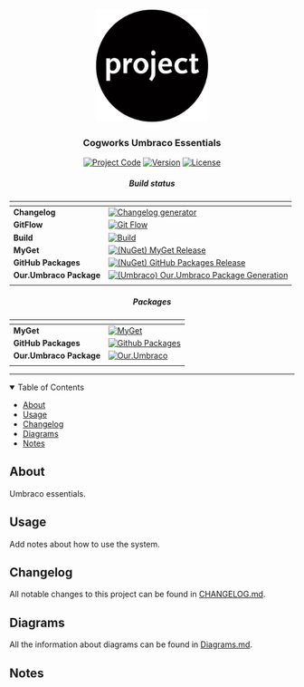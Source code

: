 <p align="center">
  <a href="" rel="noopener">
  <img width="200px" height="200px" src="Docs/img/logo.jpg" alt="Project logo"></a>
</p>

<h3 align="center">Cogworks Umbraco Essentials</h3>

<div align="center">

[![Project Code](https://img.shields.io/static/v1?label=cog%20umbraco%20essentials&message=cog-umbraco-essentials&color=lightgray&style=flat-square)]() [![Version](https://img.shields.io/static/v1?label=&message=version&color=informational&style=flat-square)](https://github.com/thecogworks/cog-umbraco-essentials/releases) [![License](https://img.shields.io/badge/license-MIT-4c9182.svg)](LICENSE.md)


##### Build status

| <!-- --> | <!-- --> |
| -------- | -------- |
| **Changelog** | [![Changelog generator](https://github.com/thecogworks/cog-umbraco-essentials/actions/workflows/changelog.yml/badge.svg)](https://github.com/thecogworks/cog-umbraco-essentials/actions/workflows/changelog.yml)|
| **GitFlow** | [![Git Flow](https://github.com/thecogworks/cog-umbraco-essentials/actions/workflows/gitflow.yml/badge.svg)](https://github.com/thecogworks/cog-umbraco-essentials/actions/workflows/gitflow.yml) |
| **Build** | [![Build](https://github.com/thecogworks/cog-umbraco-essentials/actions/workflows/build.yml/badge.svg)](https://github.com/thecogworks/cog-umbraco-essentials/actions/workflows/build.yml) |
| **MyGet** | [![(NuGet) MyGet Release](https://github.com/thecogworks/cog-umbraco-essentials/actions/workflows/release-myget.yml/badge.svg)](https://github.com/thecogworks/cog-umbraco-essentials/actions/workflows/release-myget.yml) |
| **GitHub Packages** | [![(NuGet) GitHub Packages Release](https://github.com/thecogworks/cog-umbraco-essentials/actions/workflows/release-github.yml/badge.svg)](https://github.com/thecogworks/cog-umbraco-essentials/actions/workflows/release-github.yml) |
| **Our.Umbraco Package** | [![(Umbraco) Our.Umbraco Package Generation](https://github.com/thecogworks/cog-umbraco-essentials/actions/workflows/release-umbraco.yml/badge.svg)](https://github.com/thecogworks/cog-umbraco-essentials/actions/workflows/release-umbraco.yml) |
|<!-- --> | <!-- -->|

##### Packages

| <!-- --> | <!-- --> |
| -------- | -------- |
| **MyGet** | [![MyGet](https://img.shields.io/static/v1?label=&message=myget&color=informational&style=flat-square)](https://www.myget.org/feed/cogworks-packages/package/nuget/Cogworks.Essentials) |
| **GitHub Packages** | [![Github Packages](https://img.shields.io/static/v1?label=&message=github-packages&color=9cf&style=flat-square)](https://github.com/thecogworks/cog-umbraco-essentials/packages/646974) |
| **Our.Umbraco Package** | [![Our.Umbraco](https://img.shields.io/static/v1?label=&message=our.umbraco&color=lightgray&style=flat-square)](https://github.com/thecogworks/cog-umbraco-essentials/actions/workflows/release-umbraco.yml) |
|<!-- --> | <!-- -->|

</div>

---

<details open="open">
<summary>Table of Contents</summary>

- [About](#about)
- [Usage](#usage)
- [Changelog](#changelog)
- [Diagrams](#diagrams)
- [Notes](#notes)

</details>

## About <a name = "about"></a>

Umbraco essentials.

## Usage <a name="usage"></a>

Add notes about how to use the system.

## Changelog <a name = "changelog"></a>

All notable changes to this project can be found in [CHANGELOG.md](CHANGELOG.md).

## Diagrams <a name = "diagrams"></a>

All the information about diagrams can be found in [Diagrams.md](Docs/Diagrams.md).

## Notes <a name = "notes"></a>
